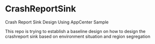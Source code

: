 # CrashReportSink
Crash Report Sink Design Using AppCenter Sample

This repo is trying to establish a baseline design  on how to design the crashreport sink based on environment situation and region segregation
